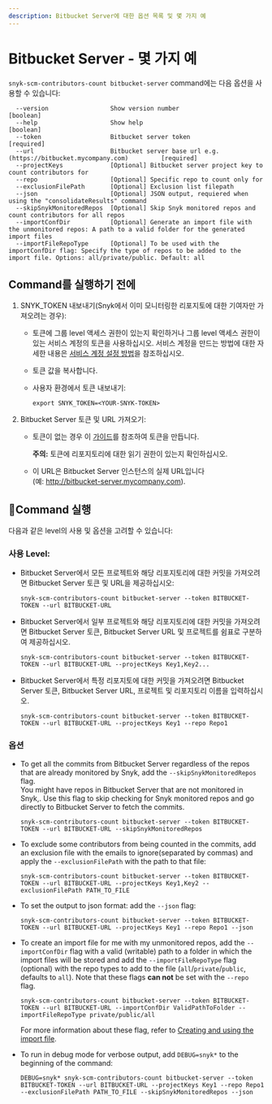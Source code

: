 ```yaml
---
description: Bitbucket Server에 대한 옵션 목록 및 몇 가지 예
---
```


# Bitbucket Server - 몇 가지 예

`snyk-scm-contributors-count bitbucket-server` command에는 다음 옵션을 사용할 수 있습니다:

```
  --version                 Show version number                        [boolean]
  --help                    Show help                                  [boolean]
  --token                   Bitbucket server token                     [required]
  --url                     Bitbucket server base url e.g. (https://bitbucket.mycompany.com)         [required]
  --projectKeys             [Optional] Bitbucket server project key to count contributors for
  --repo                    [Optional] Specific repo to count only for
  --exclusionFilePath       [Optional] Exclusion list filepath
  --json                    [Optional] JSON output, requiered when using the "consolidateResults" command
  --skipSnykMonitoredRepos  [Optional] Skip Snyk monitored repos and count contributors for all repos
  --importConfDir           [Optional] Generate an import file with the unmonitored repos: A path to a valid folder for the generated import files
  --importFileRepoType      [Optional] To be used with the importConfDir flag: Specify the type of repos to be added to the import file. Options: all/private/public. Default: all
```

## **Command를 실행하기 전에**

1. SNYK\_TOKEN 내보내기(Snyk에서 이미 모니터링한 리포지토에 대한 기여자만 가져오려는 경우):
   * 토큰에 그룹 level 액세스 권한이 있는지 확인하거나 그룹 level 액세스 권한이 있는 서비스 계정의 토큰을 사용하십시오. 서비스 계정을 만드는 방법에 대한 자세한 내용은 [서비스 계정 설정 방법](https://docs.snyk.io/features/user-and-group-management/structure-account-for-high-application-performance/service-accounts#how-to-set-up-a-service-account)을 참조하십시오.
   * 토큰 값을 복사합니다.
   *   사용자 환경에서 토큰 내보내기:

       ```
       export SNYK_TOKEN=<YOUR-SNYK-TOKEN>
       ```
2. Bitbucket Server 토큰 및 URL 가져오기:
   *   토큰이 없는 경우 이 [가이드](https://www.jetbrains.com/help/youtrack/server/integration-with-bitbucket-server.html#enable-youtrack-integration-bbserver)를 참조하여 토큰을 만듭니다.

       **주의:** 토큰에 리포지토리에 대한 읽기 권한이 있는지 확인하십시오.
   * 이 URL은 Bitbucket Server 인스턴스의 실제 URL입니다\
     (예: http://bitbucket-server.mycompany.com).

## Command 실행

다음과 같은 level의 사용 및 옵션을 고려할 수 있습니다:

### 사용 Level:

*   Bitbucket Server에서 모든 프로젝트와 해당 리포지토리에 대한 커밋을 가져오려면 Bitbucket Server 토큰 및 URL을 제공하십시오:

    ```
    snyk-scm-contributors-count bitbucket-server --token BITBUCKET-TOKEN --url BITBUCKET-URL
    ```
*   Bitbucket Server에서 일부 프로젝트와 해당 리포지토리에 대한 커밋을 가져오려면 Bitbucket Server 토큰, Bitbucket Server URL 및 프로젝트를 쉼표로 구분하여 제공하십시오.

    ```
    snyk-scm-contributors-count bitbucket-server --token BITBUCKET-TOKEN --url BITBUCKET-URL --projectKeys Key1,Key2...
    ```
*   Bitbucket Server에서 특정 리포지토에 대한 커밋을 가져오려면 Bitbucket Server 토큰, Bitbucket Server URL, 프로젝트 및 리포지토리 이름을 입력하십시오.

    ```
    snyk-scm-contributors-count bitbucket-server --token BITBUCKET-TOKEN --url BITBUCKET-URL --projectKeys Key1 --repo Repo1
    ```

### 옵션

*   To get all the commits from Bitbucket Server regardless of the repos that are already monitored by Snyk, add the `--skipSnykMonitoredRepos` flag.\
    You might have repos in Bitbucket Server that are not monitored in Snyk,. Use this flag to skip checking for Snyk monitored repos and go directly to Bitbucket Server to fetch the commits.

    ```
    snyk-scm-contributors-count bitbucket-server --token BITBUCKET-TOKEN --url BITBUCKET-URL --skipSnykMonitoredRepos
    ```
*   To exclude some contributors from being counted in the commits, add an exclusion file with the emails to ignore(separated by commas) and apply the `--exclusionFilePath` with the path to that file:

    ```
    snyk-scm-contributors-count bitbucket-server --token BITBUCKET-TOKEN --url BITBUCKET-URL --projectKeys Key1,Key2 --exclusionFilePath PATH_TO_FILE
    ```
*   To set the output to json format: add the `--json` flag:

    ```
    snyk-scm-contributors-count bitbucket-server --token BITBUCKET-TOKEN --url BITBUCKET-URL --projectKeys Key1 --repo Repo1 --json
    ```
*   To create an import file for me with my unmonitored repos, add the `--importConfDir` flag with a valid (writable) path to a folder in which the import files will be stored and add the `--importFileRepoType` flag (optional) with the repo types to add to the file (`all`/`private`/`public`, defaults to `all`). Note that these flags **can not** be set with the `--repo` flag.

    ```
    snyk-scm-contributors-count bitbucket-server --token BITBUCKET-TOKEN --url BITBUCKET-URL --importConfDir ValidPathToFolder --importFileRepoType private/public/all
    ```

    For more information about these flag, refer to [Creating and using the import file](../../creating-and-using-the-import-files.md).
*   To run in debug mode for verbose output, add `DEBUG=snyk*` to the beginning of the command:

    ```
    DEBUG=snyk* snyk-scm-contributors-count bitbucket-server --token BITBUCKET-TOKEN --url BITBUCKET-URL --projectKeys Key1 --repo Repo1 --exclusionFilePath PATH_TO_FILE --skipSnykMonitoredRepos --json
    ```
